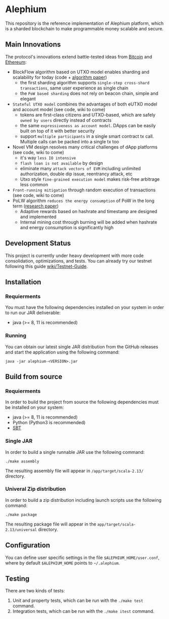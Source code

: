# Alephium

This repository is the reference implementation of Alephium platform,
which is a sharded blockchain to make programmable money scalable and secure.

## Main Innovations

The protocol's innovations extend battle-tested ideas from [Bitcoin](https://bitcoin.org/bitcoin.pdf) and [Ethereum](https://ethereum.org/en/whitepaper/):

* BlockFlow algorithm based on UTXO model enables sharding and scalability for today (code + [algorithm paper](https://github.com/alephium/research/blob/master/alephium.pdf))
  * the first sharding algorithm supports `single-step cross-shard transactions`, same user experience as single chain
  * the `PoW based sharding` does not rely on beacon chain, simple and elegant
* `Stateful UTXO model` combines the advantages of both eUTXO model and account model (see code, wiki to come)
  * tokens are first-class citizens and UTXO-based, which are safely `owned by users` directly instead of contracts
  * the same `expressiveness as account model`. DApps can be easily built on top of it with better security
  * support `multiple participants` in a single smart contract tx call. Multiple calls can be packed into a single tx too
* Novel VM design resolves many critical challenges of dApp platforms (see code, wiki to come)
  * it's way `less IO intensive`
  * `flash loan is not available` by design
  * eliminate many `attack vectors of EVM` including unlimited authorization, double dip issue, reentrancy attack, etc
  * Utxo style `fine-grained execution model` makes risk-free arbitrage less common
* `Front-running mitigation` through random execution of transactions (see code, wiki to come)
* PoLW algorithm `reduces the energy consumption` of PoW in the long term ([research paper](https://github.com/alephium/research/blob/master/polw.pdf))
  * Adaptive rewards based on hashrate and timestamp are designed and implemented
  * Internal mining cost through burning will be added when hashrate and energy consumption is significantly high

## Development Status

This project is currently under heavy development with more code consolidation, optimizations, and tests.
You can already try our testnet following this guide [wiki/Testnet-Guide](https://github.com/alephium/alephium/wiki/Testnet-Guide).

## Installation

### Requierments

You must have the following dependencies installed on your system in order to run our JAR deliverable:

- java (>= 8, 11 is recommended)

### Running

You can obtain our latest single JAR distribution from the GitHub releases and start the application using the following command:

    java -jar alephium-<VERSION>.jar

## Build from source

### Requierments

In order to build the project from source the following dependencies must be installed on your system:
- java (>= 8, 11 is recommended)
- Python (Python3 is recommended)
- [SBT](https://docs.scala-lang.org/getting-started/sbt-track/getting-started-with-scala-and-sbt-on-the-command-line.html)

### Single JAR

In order to build a single runnable JAR use the following command:
  
    ./make assembly

The resulting assembly file will appear in `/app/target/scala-2.13/` directory.

### Univeral Zip distribution

In order to build a zip distribution including launch scripts use the following command:

    ./make package

The resulting package file will appear in the `app/target/scala-2.13/universal` directory.

## Configuration

You can define user specific settings in the file `$ALEPHIUM_HOME/user.conf`, where by default `$ALEPHIUM_HOME` points to `~/.alephium`.

## Testing

There are two kinds of tests:

1) Unit and property tests, which can be run with the `./make test` command.
2) Integration tests, which can be run with the `./make itest` command.
